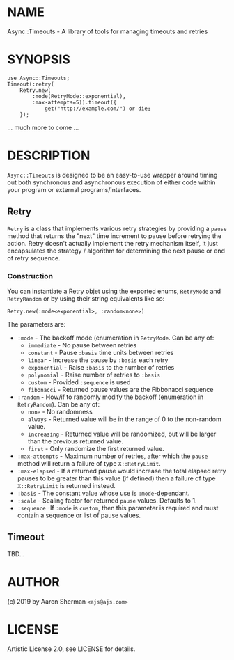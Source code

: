 # NAME

Async::Timeouts - A library of tools for managing timeouts and retries

# SYNOPSIS

```perl6
use Async::Timeouts;
Timeout(:retry(
	Retry.new(
		:mode(RetryMode::exponential),
		:max-attempts=5)).timeout({
			get("http://example.com/") or die;
	});
```

... much more to come ...

# DESCRIPTION

`Async::Timeouts` is designed to be an easy-to-use wrapper around
timing out both synchronous and asynchronous execution of either
code within your program or external programs/interfaces.

## Retry

`Retry` is a class that implements various retry
strategies by providing a `pause` method that returns the "next"
time increment to pause before retrying the action. Retry doesn't
actually implement the retry mechanism itself, it just encapsulates
the strategy / algorithm for determining the next pause or end of
retry sequence.

### Construction

You can instantiate a Retry objet using the exported enums,
`RetryMode` and `RetryRandom` or by using their string equivalents
like so:

    Retry.new(:mode<exponential>, :random<none>)

The parameters are:

* `:mode` - The backoff mode (enumeration in `RetryMode`. Can be any of:
  * `immediate` - No pause between retries
  * `constant` - Pause `:basis` time units between retries
  * `linear` - Increase the pause by `:basis` each retry
  * `exponential` - Raise `:basis` to the number of retries
  * `polynomial` - Raise number of retries to `:basis`
  * `custom` - Provided `:sequence` is used
  * `fibonacci` - Returned pause values are the Fibbonacci sequence
* `:random` - How/if to randomly modify the backoff (enumeration in
  `RetryRandom`). Can be any of:
  * `none` - No randomness
  * `always` - Returned value will be in the range of 0 to the
    non-random value.
  * `increasing` - Returned value will be randomized, but will be
    larger than the previous returned value.
  * `first` - Only randomize the first returned value.
* `:max-attempts` - Maximum number of retries, after which the `pause`
  method will return a failure of type `X::RetryLimit`.
* `:max-elapsed` - If a returned pause would increase the total elapsed
  retry pauses to be greater than this value (if defined) then a failure
  of type `X::RetryLimit` is returned instead.
* `:basis` - The constant value whose use is `:mode`-dependant.
* `:scale` - Scaling factor for returned `pause` values. Defaults to 1.
* `:sequence` -If `:mode` is `custom`, then this parameter is required
  and must contain a sequence or list of pause values.

## Timeout

TBD...

# AUTHOR

(c) 2019 by Aaron Sherman `<ajs@ajs.com>`

# LICENSE

Artistic License 2.0, see LICENSE for details.
